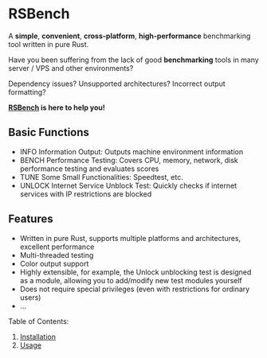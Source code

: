 # RSBench

A **simple**, **convenient**, **cross-platform**, **high-performance** benchmarking tool written in pure Rust.

Have you been suffering from the lack of good **benchmarking** tools in many server / VPS and other environments?

Dependency issues? Unsupported architectures? Incorrect output formatting?

**[RSBench](https://github.com/rsbench/rsbench) is here to help you!**

## Basic Functions

- INFO Information Output: Outputs machine environment information
- BENCH Performance Testing: Covers CPU, memory, network, disk performance testing and evaluates scores
- TUNE Some Small Functionalities: Speedtest, etc.
- UNLOCK Internet Service Unblock Test: Quickly checks if internet services with IP restrictions are blocked

## Features

- Written in pure Rust, supports multiple platforms and architectures, excellent performance
- Multi-threaded testing
- Color output support
- Highly extensible, for example, the Unlock unblocking test is designed as a module, allowing you to add/modify new
  test modules yourself
- Does not require special privileges (even with restrictions for ordinary users)
- ...

Table of Contents:

1. [Installation](install.zh.md)
2. [Usage](usage.zh.md)